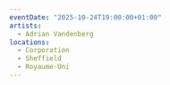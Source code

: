 ```yaml
---
eventDate: "2025-10-24T19:00:00+01:00"
artists:
  - Adrian Vandenberg
locations:
  - Corporation
  - Sheffield
  - Royaume-Uni
---
```

